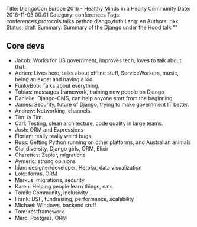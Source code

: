 Title: DjangoCon Europe 2016 - Healthy Minds in a Healty Community
Date:   2016-11-03 00:01
Category: conferences
Tags: conferences,protocols,talks,python,django,duth
Lang: en
Authors: rixx
Status: draft
Summary: Summary of the Django under the Hood talk ""


## Core devs

 - Jacob: Works for US government, improves tech, loves to talk about that.
 - Adrien: Lives here, talks about offline stuff, ServiceWorkers, music, being an expat and having a kid.
 - FunkyBob: Talks about everything.
 - Tobias: messages framework, training new people on Django
 - Danielle: Django-CMS, can help anyone start from the beginning
 - James: Security, future of Django, trying to make government IT better.
 - Andrew: Networking, channels.
 - Tim: is Tim.
 - Carl: Testing, clean architecture, code quality in large teams.
 - Josh: ORM and Expressions
 - Florian: really really weird bugs
 - Russ: Getting Python running on other platforms, and Australian animals
 - Ola: diversity, Django girls, ORM, Elixir
 - Charettes: Zapier, migrations
 - Aymeric: strong opinions
 - Idan: designer/developer, Heroku, data visualization
 - Loic: forms, ORM
 - Markus: migrations, security
 - Karen: Helping people learn things, cats
 - Tomik: Community, inclusivity
 - Frank: DSF, fundraising, performance, scalability
 - Michael: Windows, backend stuff
 - Tom: restframework
 - Marc: Postgres, ORM
